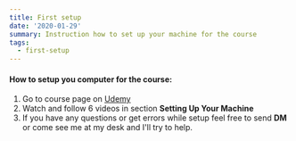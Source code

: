 ```yaml
---
title: First setup
date: '2020-01-29'
summary: Instruction how to set up your machine for the course
tags:
  - first-setup
---
```

#### How to setup you computer for the course:

1. Go to course page on [Udemy](https://www.udemy.com/course/modern-javascript/)
2. Watch and follow 6 videos in section **Setting Up Your Machine**
3. If you have any questions or get errors while setup feel free to send **DM** or come see me at my desk and I'll try to help.
